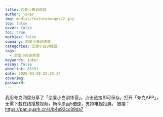 ```yaml
---
title: 恋爱小白训练营
author: joker
img: medias/featureimages/2.jpg
top: false
cover: false
toc: true
mathjax: false
summary: 恋爱小白训练营
categories: 恋爱小白训练营
tags:
  - 恋爱小白训练营
keywords: joker
essay: false
abbrlink: 65291
date: 2025-04-20 23:39:17
coverImg:
password:
---
```


我用夸克网盘分享了「恋爱小白训练营」，点击链接即可保存。打开「夸克APP」，无需下载在线播放视频，畅享原画5倍速，支持电视投屏。
链接：https://pan.quark.cn/s/b4e92cc89da7
